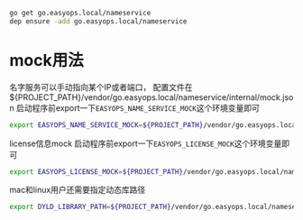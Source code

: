 ```bash
go get go.easyops.local/nameservice
dep ensure -add go.easyops.local/nameservice
```
# mock用法
名字服务可以手动指向某个IP或者端口， 配置文件在${PROJECT_PATH}/vendor/go.easyops.local/nameservice/internal/mock.json
启动程序前export一下`EASYOPS_NAME_SERVICE_MOCK`这个环境变量即可
```bash
export EASYOPS_NAME_SERVICE_MOCK=${PROJECT_PATH}/vendor/go.easyops.local/nameservice/internal/mock.json
```
license信息mock
启动程序前export一下`EASYOPS_LICENSE_MOCK`这个环境变量即可
```bash
export EASYOPS_LICENSE_MOCK=${PROJECT_PATH}/vendor/go.easyops.local/nameservice/internal/mock_license.lic
```

mac和linux用户还需要指定动态库路径
```bash
export DYLD_LIBRARY_PATH=${PROJECT_PATH}/vendor/go.easyops.local/nameservice/internal/
```